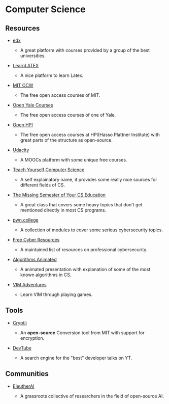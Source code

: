 # Computer Science

## Resources

* [edx](https://www.edx.org)
  
  * A great platform with courses provided by a group of the best universities.

* [LearnLATEX](https://www.learnlatex.org)
  
  * A nice platform to learn Latex.

* [MIT OCW](https://ocw.mit.edu)
  
  * The free open access courses of MIT.

* [Open Yale Courses](https://oyc.yale.edu)
  
  * The free open access courses of one of Yale.

* [Open HPI](https://open.hpi.de)
  
  * The free open access courses at HPI(Hasso Plattner Institute) with great parts of the structure as open-source.

* [Udacity](https://www.udacity.com)
  
  * A MOOCs platform with some unique free courses.

* [Teach Yourself Computer Science](https://teachyourselfcs.com)
  
  * A self explainatory name, it provides some really nice sources for different fields of CS.

* [The Missing Semester of Your CS Education](https://missing.csail.mit.edu)
  
  * A great class that covers some heavy topics that don't get mentioned directly in most CS programs.

* [pwn.college](https://pwn.college)
  
  * A collection of modules to cover some serious cybersecurity topics.

* [Free Cyber Resources](https://github.com/gerryguy311/Free_CyberSecurity_Professional_Development_Resources)
  
  * A maintained list of resources on professional cybersecurity.

* [Algorithms Animated](https://www.chrislaux.com)
  
  * A animated presentation with explanation of some of the most known algorithms in CS.

* [VIM Adventures](https://vim-adventures.com)
  
  * Learn VIM through playing games.

## Tools

* [Cryptii](https://cryptii.com)
  
  - An **open-source** Conversion tool from MIT with support for encryption.

* [DevTube](https://dev.tube)
  
  * A search engine for the "best" developer talks on YT.

## Communities

* [EleutherAI](https://www.eleuther.ai)
  
  * A grassroots collective of researchers in the field of open-source AI.
